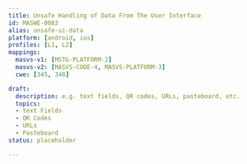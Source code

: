 ```yaml
---
title: Unsafe Handling of Data From The User Interface
id: MASWE-0083
alias: unsafe-ui-data
platform: [android, ios]
profiles: [L1, L2]
mappings:
  masvs-v1: [MSTG-PLATFORM-2]
  masvs-v2: [MASVS-CODE-4, MASVS-PLATFORM-3]
  cwe: [345, 348]

draft:
  description: e.g. text fields, QR codes, URLs, pasteboard, etc.
  topics:
  - text Fields
  - QR Codes
  - URLs
  - Pasteboard
status: placeholder

---
```


